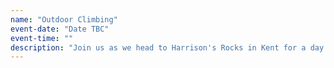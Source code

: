 ```yaml
---
name: "Outdoor Climbing"
event-date: "Date TBC"
event-time: ""
description: "Join us as we head to Harrison's Rocks in Kent for a day of outdoor bouldering and top rope! Everyone is welcome, from beginner to seasoned pro."
---
```

